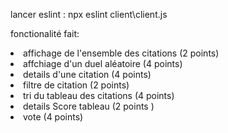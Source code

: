 lancer eslint : npx eslint client\client.js

fonctionalité fait: 
<list>
<li>affichage de l'ensemble des citations (2 points)</li>
<li>affchiage d'un duel aléatoire (4 points)</li> 
<li>details d'une citation (4 points)</li>
<li>filtre de citation (2 points)</li> 
<li>tri du tableau des citations (4 points)</li>
<li>details Score tableau (2 points )</li> 
<li>vote (4 points)</li> 
</list>
